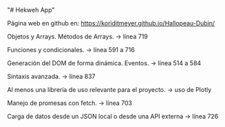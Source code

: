 "# Hekweh App"

Página web en github en:
https://koriditmeyer.github.io/Hallopeau-Dubin/


Objetos y Arrays. Métodos de Arrays. ->  línea 719

Funciones y condicionales. ->  línea 591 a 716

Generación del DOM de forma dinámica. Eventos. -> línea 514 a 584

Sintaxis avanzada. -> línea 837

Al menos una librería de uso relevante para el proyecto. -> uso de Plotly

Manejo de promesas con fetch. -> línea 703

Carga de datos desde un JSON local o desde una API externa -> línea 726


